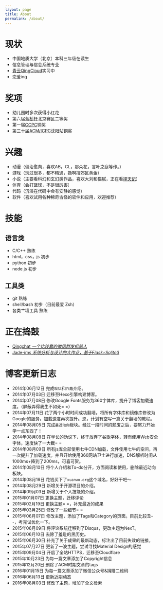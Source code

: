 ```yaml
---
layout: page
title: About
permalink: /about/
---
```


# 现状

- 中国地质大学（北京）本科三年级在读生
- 信息管理与信息系统专业
- [青云QingCloud](https://www.qingcloud.com/)实习中
- 恋爱ing

# 奖项

- 幼儿园时多次获得小红花
- 第六届[蓝桥杯](http://www.lanqiao.org/)北京赛区二等奖
- 第一届[CCPC](http://ccpc.io/)铜奖
- 第三十届[ACM/ICPC](https://icpc.baylor.edu/)沈阳站铜奖

# 兴趣

- 动漫（偏治愈向，喜欢AB，CL，那朵花，言叶之庭等作。）
- 游戏（玩过很多，都不精通，撸啊撸郊区黄金）
- 小说（主要看科幻和玄幻类作品，喜欢大刘和猫腻，正在看[择天记](http://chuangshi.qq.com/bk/xh/357735.html)）
- 体育（会打篮球，不是很厉害）
- 代码（沉浸在代码中会有安静的感觉）
- 软件（喜欢试用各种稀奇古怪的软件和应用，欢迎推荐）

# 技能

## 语言类

- C/C++ 熟练
- html，css，js 初步
- python 初步
- node.js 初步

## 工具类

- git 熟练
- shell/bash 初步（目前最爱 Zsh）
- 各类艹墙工具 熟练

# 正在捣鼓

- [Qingchat *一个比较蠢的微信群发机器人*](https://github.com/Xuanwo/qingchat)
- [Jade-ims *系统分析与设计的大作业，基于Flask+Sqlite3*](https://github.com/Xuanwo/jade-ims)

# 博客更新日志

- 2014年06月12日 完成`现状`和`兴趣`介绍。
- 2014年07月03日 迁移至Hexo引擎构建博客。
- 2014年07月08日 修改Google Fonts服务为360字体库，提升了博客加载速度。（屏蔽弄得我生不如死= =）
- 2014年07月11日 花了两个小时时间成功翻墙，将所有字体库和镜像库修改为Google的服务，加载速度再次提升。恩，计划有空写一篇关于翻墙的教程。
- 2014年08月05日 完成`最近动向`板块。经过一段时间的颓废之后，要努力开始学一点东西了！
- 2014年08月08日 在学长的劝说下，终于放弃了谷歌字体，转而使用Web安全字体，速度快了一大截= =
- 2014年08月09日 所有js库全部使用七牛CDN加载，文件使用七牛的空间，再一次提升了加载速度。并且开始使用360网站卫士进行加速，DNS解析时间从1000ms+降到了200ms，可喜可贺。
- 2014年08月10日 将个人介绍和To-do分开，方面阅读和使用，删除最近动向板块。
- 2014年08月16日 花钱买下了`xuanwo.org`这个域名，好好干吧～
- 2014年08月29日 新增关于开源项目的介绍。
- 2014年09月03日 新增关于个人技能的介绍。
- 2015年01月07日 更换主题，迁移评论
- 2015年02月19日 更换主题= =，补充最近的成果
- 2015年03月25日 修改了一些细节= =
- 2015年06月07日 修改主题，添加了Tags和Category的页面。目前比较丑- -，考完试优化一下。
- 2015年06月09日 将评论系统迁移到了Disqus，更改主题为NexT。
- 2015年06月10日 去除了羞耻的黑历史。
- 2015年06月30日 补充了关于成果的最新动态，标注出了目前失效的链接。
- 2015年07月27日 更新了一波主题，尝试寻找Material Design的感觉
- 2015年09月04日 开启了全站HTTPS，迁移至Cloudflare
- 2015年10月23日 为每一篇文章添加了Copyright信息
- 2015年12月20日 删除了ACM时期文章的tags
- 2016年01月15日 为每一篇文章添加了微信公众号&捐赠二维码
- 2016年06月13日 更新近期动态
- 2016年08月03日 修改了主题，增加了全文检索
